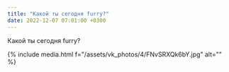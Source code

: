 ```yaml
---
title: "Какой ты сегодня furry?"
date: 2022-12-07 07:01:00 +0300
---
```


Какой ты сегодня furry?

{% include media.html f="/assets/vk_photos/4/FNvSRXQk6bY.jpg" alt="" %}
